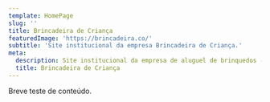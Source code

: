 ```yaml
---
template: HomePage
slug: ''
title: Brincadeira de Criança
featuredImage: 'https://brincadeira.co/'
subtitle: 'Site institucional da empresa Brincadeira de Criança.'
meta:
  description: Site institucional da empresa de aluguel de brinquedos - Brincadeira de Criança.
  title: Brincadeira de Criança
---
```

Breve teste de conteúdo.
